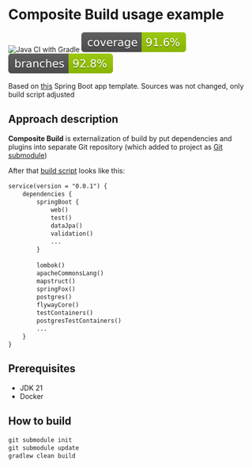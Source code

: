 
# Composite Build usage example

![Java CI with Gradle](https://github.com/andrei-punko/composite-build-usage-example/workflows/Java%20CI%20with%20Gradle/badge.svg)
[![Coverage](.github/badges/jacoco.svg)](https://github.com/andrei-punko/composite-build-usage-example/actions/workflows/gradle.yml)
[![Branches](.github/badges/branches.svg)](https://github.com/andrei-punko/composite-build-usage-example/actions/workflows/gradle.yml)

Based on [this](https://github.com/andrei-punko/spring-boot-template) Spring Boot app template.
Sources was not changed, only build script adjusted

## Approach description

**Composite Build** is externalization of build by put dependencies and plugins into separate Git repository
(which added to project as [Git submodule](.gitmodules))

After that [build script](build.gradle.kts) looks like this:
```
service(version = "0.0.1") {
    dependencies {
        springBoot {
            web()
            test()
            dataJpa()
            validation()
            ...
        }

        lombok()
        apacheCommonsLang()
        mapstruct()
        springFox()
        postgres()
        flywayCore()
        testContainers()
        postgresTestContainers()
        ...
    }
}
```

## Prerequisites
- JDK 21
- Docker

## How to build
```
git submodule init
git submodule update
gradlew clean build
```
